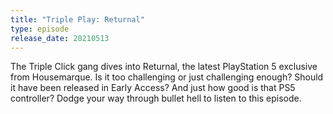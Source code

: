 ```yaml
---
title: "Triple Play: Returnal"
type: episode
release_date: 20210513
---
```

The Triple Click gang dives into Returnal, the latest PlayStation 5 exclusive from Housemarque. Is it too challenging or just challenging enough? Should it have been released in Early Access? And just how good is that PS5 controller? Dodge your way through bullet hell to listen to this episode.